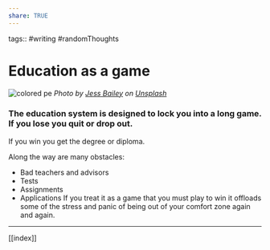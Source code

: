 ```yaml
---
share: TRUE
---
```

tags:: #writing #randomThoughts

# Education as a game

![colored pe](https://images.unsplash.com/photo-1513542789411-b6a5d4f31634?crop=entropy&cs=tinysrgb&fit=max&fm=jpg&ixid=MnwzNjAwOTd8MHwxfHNlYXJjaHwxfHxlZHVjYXRpb24lMjBnYW1lfGVufDB8MHx8fDE2NjgyNjE1OTA&ixlib=rb-4.0.3&q=80&w=1080)
*Photo by [Jess Bailey](https://unsplash.com/@jessbaileydesigns?utm_source=Obsidian%20Image%20Inserter%20Plugin&utm_medium=referral) on [Unsplash](https://unsplash.com/?utm_source=Obsidian%20Image%20Inserter%20Plugin&utm_medium=referral)*

### The education system is designed to lock you into a long game.  If you lose you quit or drop out.     
  
If you win you get the degree or diploma.    

Along the way are many obstacles:  
- Bad teachers and advisors   
- Tests  
- Assignments   
- Applications
If you treat it as a game that you must play to win it offloads some of the stress and panic of being out of your comfort zone again and again.  

---
[[index]]